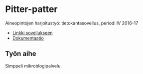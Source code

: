 # Pitter-patter
Aineopintojen harjoitustyö: tietokantasovellus, periodi IV 2016-17

* [Linkki sovellukseen](https://pyykkomi.cs.helsinki.fi/pitterpatter/)
* [Dokumentaatio]()

## Työn aihe

Simppeli mikroblogipalvelu.
